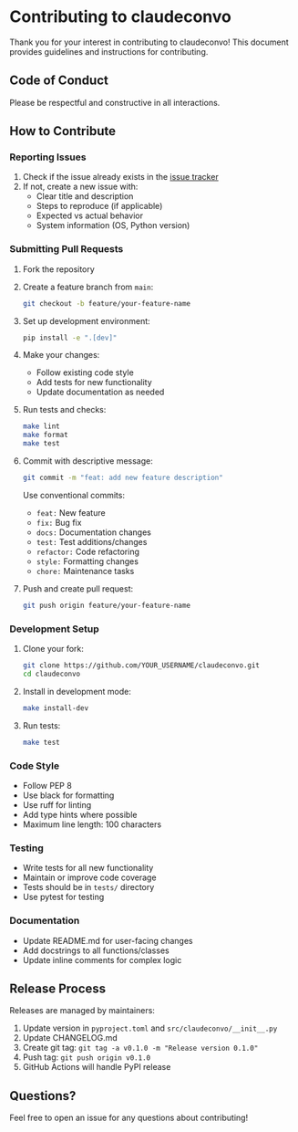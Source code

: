 # Contributing to claudeconvo

Thank you for your interest in contributing to claudeconvo! This document provides guidelines and instructions for contributing.

## Code of Conduct

Please be respectful and constructive in all interactions.

## How to Contribute

### Reporting Issues

1. Check if the issue already exists in the [issue tracker](https://github.com/lpasqualis/claudeconvo/issues)
2. If not, create a new issue with:
   - Clear title and description
   - Steps to reproduce (if applicable)
   - Expected vs actual behavior
   - System information (OS, Python version)

### Submitting Pull Requests

1. Fork the repository
2. Create a feature branch from `main`:
   ```bash
   git checkout -b feature/your-feature-name
   ```

3. Set up development environment:
   ```bash
   pip install -e ".[dev]"
   ```

4. Make your changes:
   - Follow existing code style
   - Add tests for new functionality
   - Update documentation as needed

5. Run tests and checks:
   ```bash
   make lint
   make format
   make test
   ```

6. Commit with descriptive message:
   ```bash
   git commit -m "feat: add new feature description"
   ```

   Use conventional commits:
   - `feat:` New feature
   - `fix:` Bug fix
   - `docs:` Documentation changes
   - `test:` Test additions/changes
   - `refactor:` Code refactoring
   - `style:` Formatting changes
   - `chore:` Maintenance tasks

7. Push and create pull request:
   ```bash
   git push origin feature/your-feature-name
   ```

### Development Setup

1. Clone your fork:
   ```bash
   git clone https://github.com/YOUR_USERNAME/claudeconvo.git
   cd claudeconvo
   ```

2. Install in development mode:
   ```bash
   make install-dev
   ```

3. Run tests:
   ```bash
   make test
   ```

### Code Style

- Follow PEP 8
- Use black for formatting
- Use ruff for linting
- Add type hints where possible
- Maximum line length: 100 characters

### Testing

- Write tests for all new functionality
- Maintain or improve code coverage
- Tests should be in `tests/` directory
- Use pytest for testing

### Documentation

- Update README.md for user-facing changes
- Add docstrings to all functions/classes
- Update inline comments for complex logic

## Release Process

Releases are managed by maintainers:

1. Update version in `pyproject.toml` and `src/claudeconvo/__init__.py`
2. Update CHANGELOG.md
3. Create git tag: `git tag -a v0.1.0 -m "Release version 0.1.0"`
4. Push tag: `git push origin v0.1.0`
5. GitHub Actions will handle PyPI release

## Questions?

Feel free to open an issue for any questions about contributing!